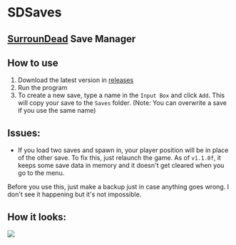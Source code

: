 # SDSaves
## [SurrounDead](https://store.steampowered.com/app/1645820/SurrounDead/) Save Manager

## How to use
1. Download the latest version in [releases](https://github.com/vulcan-dev/SDSaves/releases)
2. Run the program
3. To create a new save, type a name in the `Input Box` and click `Add`. This will copy your save to the `Saves` folder. (Note: You can overwrite a save if you use the same name)

## Issues:
- If you load two saves and spawn in, your player position will be in place of the other save. To fix this, just relaunch the game. As of `v1.1.0f`, it keeps some save data in memory and it doesn't get cleared when you go to the menu.

Before you use this, just make a backup just in case anything goes wrong. I don't see it happening but it's not impossible.

## How it looks:
![](https://imgur.com/d451pKP.png)